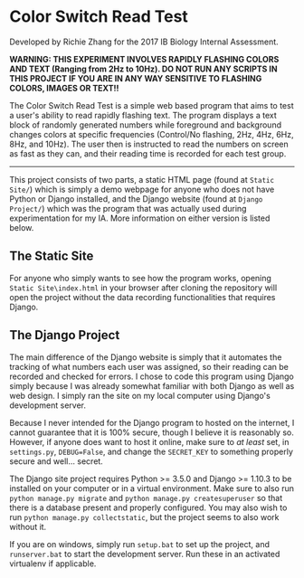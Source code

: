 # Color Switch Read Test

Developed by Richie Zhang for the 2017 IB Biology Internal Assessment.

**WARNING: THIS EXPERIMENT INVOLVES RAPIDLY FLASHING COLORS AND TEXT (Ranging from 2Hz to 10Hz). DO NOT RUN ANY
SCRIPTS IN THIS PROJECT IF YOU ARE IN ANY WAY SENSITIVE TO FLASHING COLORS, IMAGES
OR TEXT!!**

The Color Switch Read Test is a simple web based program that aims to test a user's
ability to read rapidly flashing text. The program displays a text block of randomly
generated numbers while foreground and background changes colors at specific frequencies
(Control/No flashing, 2Hz, 4Hz, 6Hz, 8Hz, and 10Hz). The user then is instructed to
read the numbers on screen as fast as they can, and their reading time is recorded for
each test group.

****

This project consists of two parts, a static HTML page (found at `Static Site/`) which
is simply a demo webpage for anyone who does not have Python or Django installed, and
the Django website (found at `Django Project/`) which was the program that was actually
used during experimentation for my IA. More information on either version is listed below.

## The Static Site

For anyone who simply wants to see how the program works, opening `Static Site\index.html`
in your browser after cloning the repository will open the project without the data recording functionalities
that requires Django.

## The Django Project

The main difference of the Django website is simply that it automates the tracking of what
numbers each user was assigned, so their reading can be recorded and checked for errors.
I chose to code this program using Django simply because I was already somewhat familiar with both Django
as well as web design.
I simply ran the site on my local computer using Django's development server.

Because I never intended for the Django program to hosted on the internet, I cannot guarantee
that it is 100% secure, though I believe it is reasonably so. However, if anyone does want to host
it online, make sure to *at least* set, in `settings.py`, `DEBUG=False`, and change the
`SECRET_KEY` to something properly secure and well... secret.

The Django site project requires Python >= 3.5.0 and Django >= 1.10.3 to be installed on
your computer or in a virtual environment. Make sure to also run `python manage.py migrate` and
`python manage.py createsuperuser` so that there is a database present and properly configured.
You may also wish to run `python manage.py collectstatic`, but the project seems to also work without it.

If you are on windows, simply run `setup.bat` to set up the project, and `runserver.bat` to start the development server.
Run these in an activated virtualenv if applicable.
